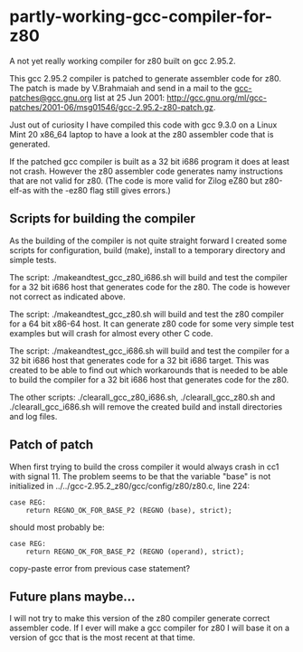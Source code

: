 # partly-working-gcc-compiler-for-z80
A not yet really working compiler for z80 built on gcc 2.95.2.

This gcc 2.95.2 compiler is patched to generate assembler code for z80.
The patch is made by V.Brahmaiah and send in a mail to the gcc-patches@gcc.gnu.org
list at 25 Jun 2001: http://gcc.gnu.org/ml/gcc-patches/2001-06/msg01546/gcc-2.95.2-z80-patch.gz.

Just out of curiosity I have compiled this code with gcc 9.3.0 on a Linux Mint 20 x86_64 laptop
to have a look at the z80 assembler code that is generated.

If the patched gcc compiler is built as a 32 bit i686 program it does at least not crash.
However the z80 assembler code generates namy instructions that are not valid for z80.
(The code is more valid for Zilog eZ80 but z80-elf-as with the -ez80 flag still gives errors.)

## Scripts for building the compiler

As the building of the compiler is not quite straight forward I created some scripts
for configuration, build (make), install to a temporary directory and simple tests.

The script: ./makeandtest_gcc_z80_i686.sh will build and test the compiler for a 32 bit i686
host that generates code for the z80. The code is however not correct as indicated above.

The script: ./makeandtest_gcc_z80.sh will build and test the z80 compiler for a 64 bit x86-64 host.
It can generate z80 code for some very simple test examples but will crash for almost
every other C code.

The script: ./makeandtest_gcc_i686.sh will build and test the compiler for a 32 bit i686
host that generates code for a 32 bit i686 target. This was created to be able to find
out which workarounds that is needed to be able to build the compiler for a 32 bit i686
host that generates code for the z80.

The other scripts: ./clearall_gcc_z80_i686.sh, ./clearall_gcc_z80.sh and ./clearall_gcc_i686.sh
will remove the created build and install directories and log files.

## Patch of patch

When first trying to build the cross compiler it would always crash in cc1 with signal 11.
The problem seems to be that the variable "base" is not initialized in ../../gcc-2.95.2_z80/gcc/config/z80/z80.c, line 224:

      
    case REG:
        return REGNO_OK_FOR_BASE_P2 (REGNO (base), strict);


should most probably be:

      
    case REG:
        return REGNO_OK_FOR_BASE_P2 (REGNO (operand), strict);


copy-paste error from previous case statement? 

## Future plans maybe...

I will not try to make this version of the z80 compiler generate correct assembler code.
If I ever will make a gcc compiler for z80 I will base it on a version of gcc that is the most recent at that time.
